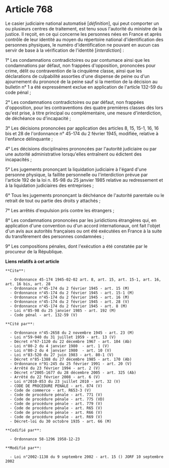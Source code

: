 # Article 768

Le casier judiciaire national automatisé [*définition*], qui peut comporter un ou plusieurs centres de traitement, est tenu
sous l'autorité du ministre de la justice. Il reçoit, en ce qui concerne les personnes nées en France et après contrôle de
leur identité au moyen du répertoire national d'identification des personnes physiques, le numéro d'identification ne pouvant
en aucun cas servir de base à la vérification de l'identité [*interdiction*] :

1° Les condamnations contradictoires ou par contumace ainsi que les condamnations par défaut, non frappées d'opposition,
prononcées pour crime, délit ou contravention de la cinquième classe, ainsi que les déclarations de culpabilité assorties
d'une dispense de peine ou d'un ajournement du prononcé de la peine sauf si la mention de la décision au bulletin n° 1 a été
expressément exclue en application de l'article 132-59 du code pénal ;

2° Les condamnations contradictoires ou par défaut, non frappées d'opposition, pour les contraventions des quatre premières
classes dès lors qu'est prise, à titre principal ou complémentaire, une mesure d'interdiction, de déchéance ou d'incapacité ;

3° Les décisions prononcées par application des articles 8, 15, 15-1, 16, 16 bis et 28 de l'ordonnance n° 45-174 du 2 février
1945, modifiée, relative à l'enfance délinquante ;

4° Les décisions disciplinaires prononcées par l'autorité judiciaire ou par une autorité administrative lorsqu'elles
entraînent ou édictent des incapacités ;

5° Les jugements prononçant la liquidation judiciaire à l'égard d'une personne physique, la faillite personnelle ou
l'interdiction prévue par l'article 192 de la loi n. 85-98 du 25 janvier 1985 relative au redressement et à la liquidation
judiciaires des entreprises ;

6° Tous les jugements prononçant la déchéance de l'autorité parentale ou le retrait de tout ou partie des droits y attachés ;

7° Les arrêtés d'expulsion pris contre les étrangers ;

8° Les condamnations prononcées par les juridictions étrangères qui, en application d'une convention ou d'un accord
internationaux, ont fait l'objet d'un avis aux autorités françaises ou ont été exécutées en France à la suite du
transfèrement des personnes condamnées ;

9° Les compositions pénales, dont l'exécution a été constatée par le procureur de la République.

**Liens relatifs à cet article**

	**Cite**:

	  - Ordonnance 45-174 1945-02-02 art. 8, art. 15, art. 15-1, art. 16, art. 16 bis, art. 28
	  - Ordonnance n°45-174 du 2 février 1945 - art. 15 (M)
	  - Ordonnance n°45-174 du 2 février 1945 - art. 15-1 (M)
	  - Ordonnance n°45-174 du 2 février 1945 - art. 16 (M)
	  - Ordonnance n°45-174 du 2 février 1945 - art. 28 (V)
	  - Ordonnance n°45-174 du 2 février 1945 - art. 8 (M)
	  - Loi n°85-98 du 25 janvier 1985 - art. 192 (M)
	  - Code pénal - art. 132-59 (V)

	**Cité par**:

	  - Ordonnance n°45-2658 du 2 novembre 1945 - art. 23 (M)
	  - Loi n°59-940 du 31 juillet 1959 - art. 13 (V)
	  - Décret n°67-1120 du 22 décembre 1967 - art. 104 (Ab)
	  - Loi n°80-2 du 4 janvier 1980  - art. 1 (V)
	  - Loi n°80-2 du 4 janvier 1980  - art. 10 (V)
	  - Loi n°83-520 du 27 juin 1983 - art. 80-1 (V)
	  - Décret n°85-1388 du 27 décembre 1985 - art. 170 (Ab)
	  - Ordonnance n°91-245 du 25 février 1991 - art. 20 (V)
	  - Arrêté du 23 février 1994 - art. 2 (V)
	  - Décret n°2005-1677 du 28 décembre 2005 - art. 325 (Ab)
	  - Arrêté du 22 février 2008 - art. 6 (V)
	  - Loi n°2010-853 du 23 juillet 2010 - art. 32 (V)
	  - CODE DE PROCEDURE PENALE - art. 874 (V)
	  - Code de commerce - art. R653-3 (V)
	  - Code de procédure pénale - art. 771 (V)
	  - Code de procédure pénale - art. 775 (VD)
	  - Code de procédure pénale - art. 779 (V)
	  - Code de procédure pénale - art. R65 (V)
	  - Code de procédure pénale - art. R66 (V)
	  - Code de procédure pénale - art. R69 (V)
	  - Décret-loi du 30 octobre 1935 - art. 66 (M)

	**Codifié par**:

	  - Ordonnance 58-1296 1958-12-23

	**Modifié par**:

	  - Loi n°2002-1138 du 9 septembre 2002 - art. 15 () JORF 10 septembre 2002
